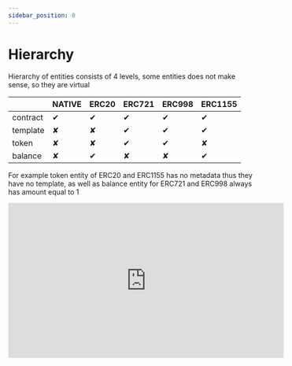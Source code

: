 ```yaml
---
sidebar_position: 0
---
```


# Hierarchy

Hierarchy of entities consists of 4 levels, some entities does not make sense, so they are virtual

|          | NATIVE | ERC20 | ERC721 | ERC998 | ERC1155 |
|----------|--------|-------|--------|--------|---------|
| contract |    ✔   |   ✔   |    ✔   |    ✔   |    ✔    |
| template |    ✘   |   ✘   |    ✔   |    ✔   |    ✔    |
| token    |    ✘   |   ✘   |    ✔   |    ✔   |    ✘    |
| balance  |    ✘   |   ✔   |    ✘   |    ✘   |    ✔    |


For example token entity of ERC20 and ERC1155 has no metadata thus they have no template, as well as balance entity for ERC721 and ERC998 always has amount equal to 1


<iframe width="560" height="315" src="https://www.youtube.com/embed/HbtCBVdwBGA" title="YouTube video player" frameborder="0" allow="accelerometer; autoplay; clipboard-write; encrypted-media; gyroscope; picture-in-picture; web-share" allowfullscreen></iframe>
